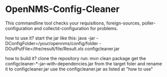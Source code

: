 OpenNMS-Config-Cleaner
======================

This commandline tool checks your requisitions, foreign-sources, poller-configuration and collectd-configuration for problems.

how to use it?
start the jar like this:
java -jar -DConfigFolder=/your/opennms/config/folder -DOutPutFile=/the/result/file/Result.xls configcleaner.jar 

how to build it?
clone the repository
run:
mvn clean package
get the configcleaner-*-jar-with-dependencies.jar from the target foler and rename it to configcleaner.jar
use the configcleaner.jar as listed at "how to use"
